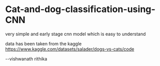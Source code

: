 # Cat-and-dog-classification-using-CNN

very simple and early stage cnn model which is easy to understand

data has been taken from the kaggle
https://www.kaggle.com/datasets/salader/dogs-vs-cats/code

--vishwanath rithika
